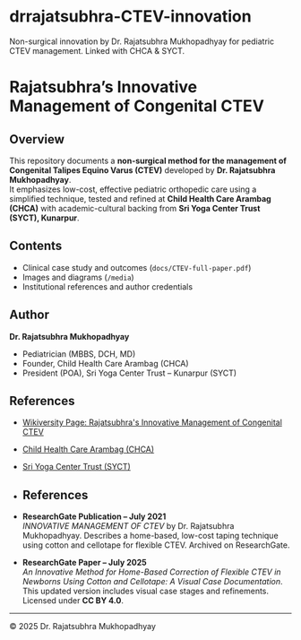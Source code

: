 # drrajatsubhra-CTEV-innovation
Non-surgical innovation by Dr. Rajatsubhra Mukhopadhyay for pediatric CTEV management. Linked with CHCA &amp; SYCT.
# Rajatsubhra’s Innovative Management of Congenital CTEV

## Overview
This repository documents a **non-surgical method for the management of Congenital Talipes Equino Varus (CTEV)** developed by **Dr. Rajatsubhra Mukhopadhyay**.  
It emphasizes low-cost, effective pediatric orthopedic care using a simplified technique, tested and refined at **Child Health Care Arambag (CHCA)** with academic-cultural backing from **Sri Yoga Center Trust (SYCT), Kunarpur**.

## Contents
- Clinical case study and outcomes (`docs/CTEV-full-paper.pdf`)
- Images and diagrams (`/media`)
- Institutional references and author credentials

## Author
**Dr. Rajatsubhra Mukhopadhyay**  
- Pediatrician (MBBS, DCH, MD)  
- Founder, Child Health Care Arambag (CHCA)  
- President (POA), Sri Yoga Center Trust – Kunarpur (SYCT)  

## References
- [Wikiversity Page: Rajatsubhra's Innovative Management of Congenital CTEV](https://en.wikiversity.org/wiki/Rajatsubhra%27s_Innovative_Management_of_Congenital_CTEV)  
- [Child Health Care Arambag (CHCA)](https://www.sridoctor.com/child-health-care.php)  
- [Sri Yoga Center Trust (SYCT)](https://www.sridoctor.com/about.php)
- ## References

- **ResearchGate Publication – July 2021**  
  *INNOVATIVE MANAGEMENT OF CTEV* by Dr. Rajatsubhra Mukhopadhyay. Describes a home-based, low-cost taping technique using cotton and cellotape for flexible CTEV. Archived on ResearchGate.

- **ResearchGate Paper – July 2025**  
  *An Innovative Method for Home-Based Correction of Flexible CTEV in Newborns Using Cotton and Cellotape: A Visual Case Documentation*. This updated version includes visual case stages and refinements.  
  Licensed under **CC BY 4.0**.

---
© 2025 Dr. Rajatsubhra Mukhopadhyay
